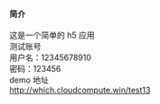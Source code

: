 #### 简介    
这是一个简单的 h5 应用    
测试账号    
用户名：12345678910    
密码：123456    
demo 地址    
http://which.cloudcompute.win/test13    